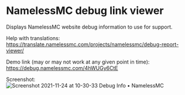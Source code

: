 # NamelessMC debug link viewer

Displays NamelessMC website debug information to use for support.

Help with translations: https://translate.namelessmc.com/projects/namelessmc/debug-report-viewer/

Demo link (may or may not work at any given point in time): https://debug.namelessmc.com/4hWUGy6CtE

Screenshot: ![Screenshot 2021-11-24 at 10-30-33 Debug Info • NamelessMC](https://user-images.githubusercontent.com/26070412/143294914-55d8a300-6e0b-4a34-91f4-054cdce1a17c.png)
